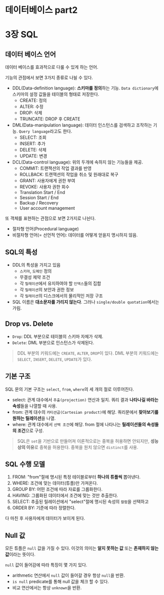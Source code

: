 # 데이터베이스 part2

# 3장 SQL

## 데이터 베이스 언어

데이터 베이스를 효과적으로 다룰 수 있게 하는 언어.

기능의 관점에서 보면 3가지 종류로 나뉠 수 있다.

- DDL(Data-definition language): **스키마를 정의**하는 기능. `Data dictionary`에 스키마의 설정 값들을 테이블의 형태로 저장한다.
  - CREATE: 정의
  - ALTER: 수정
  - DROP: 삭제
  - TRUNCATE: DROP 후 CREATE
- DML(Data-manipulation language): 데이터 인스턴스를 검색하고 조작하는 기능. `Query language`라고도 한다.
  - SELECT: 조회
  - INSERT: 추가
  - DELETE: 삭제
  - UPDATE: 변경
- DCL(Data-control language): 위의 두개에 속하지 않는 기능들을 제공.
  - COMMIT: 트랜잭션의 작업 결과를 반영
  - ROLLBACK: 트랜잭션의 작업을 취소 및 원래대로 복구
  - GRANT: 사용자에게 권한 부여
  - REVOKE: 사용자 권한 회수
  - Translation Start / End
  - Session Start / End
  - Backup / Recovery
  - User account management

또 객체를 표현하는 관점으로 보면 2가지로 나뉜다.
- 절차형 언어(Procedural language)
- 비절차형 언어(= 선언적 언어): 데이터를 어떻게 얻을지 명시하지 않음.

## SQL의 특성

- DDL의 특성을 가지고 있음
  - `스키마`, `도메인` 정의
  - 무결성 제약 조건
  - 각 `릴레이션`에서 유지하여야 할 `인덱스`들의 집합
  - 각 `릴레이션`의 보안과 권한 정보
  - 각 `릴레이션`의 디스크에서의 물리적인 저장 구조
- SQL 이름은 **대소문자를 가리지 않는다**. 그러나 `single/double quotation`에서는 가림.

## Drop vs. Delete

- `Drop`: DDL 부분으로 테이블의 스키마 자체가 삭제.
- `Delete`: DML 부분으로 인스턴스가 삭제된다.

> DDL 부분의 키워드에는 `CREATE`, `ALTER`, `DROP`이 있다.
> DML 부분의 키워드에는 `SELECT`, `INSERT`, `DELETE`, `UPDATE`가 있다.

## 기본 구조

SQL 문의 기본 구조는 `select`, `from`, `where`의 세 개의 절로 이루어진다.

- select: 관계 대수에서 `추출(projection)` 연산과 일치. 쿼리 결과 **나타나길 바라는 속성**들을 나열할 때 사용.
- from: 관계 대수의 `카티션곱(Cartesian product)`에 해당. 쿼리문에서 **찾아보기를 원하는 릴레이션**을 나열.
- where: 관계 대수에서 `선택 조건`에 해당. from 절에 나타나는 **릴레이션들의 속성들의 조건**으로 구성.

> SQL은 `set`을 기반으로 만들어져 이론적으로는 중복을 허용하면 안되지만, **성능상의 이유**로 중복을 허용한다. 중복을 원치 않으면 `distinct`를 사용.

## SQL 수행 모델

1. FROM: "from"절에 명시된 특정 테이블로부터 **하나의 튜플씩** 뽑아낸다.
2. WHERE: 조건에 맞는 데이터(튜플)만 가져온다.
3. GROUP BY: 어떤 조건에 따라 자료를 그룹화한다.
4. HAVING: 그룹화된 데이터에서 조건에 맞는 것만 추출한다.
5. SELECT: 추출된 릴레이션에서 "select"절에 명시된 속성의 `컬럼`을 선택하고
6. ORDER BY: 기준에 따라 정렬한다.

다 마친 후 사용자에게 데이터가 보이게 된다.

## Null 값

모든 튜플은 `null` 값을 가질 수 있다. 이것의 의미는 **알지 못하는 값** 또는 **존재하지 않는 값**이라는 뜻이다.

`null` 값이 들어감에 따라 특징이 몇 가지 있다.

- arithmetic 연산에서 `null` 값이 들어갈 경우 항상 `null`을 반환.
- `is null` predicate를 통해 null 값을 체크 할 수 있다.
- 비교 연산에서는 항상 `unknown`을 반환.
